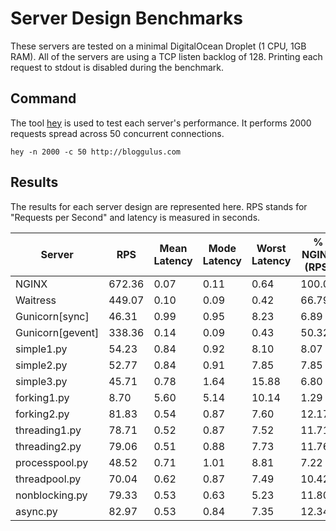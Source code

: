 # Server Design Benchmarks
These servers are tested on a minimal DigitalOcean Droplet (1 CPU, 1GB RAM).
All of the servers are using a TCP listen backlog of 128.
Printing each request to stdout is disabled during the benchmark.

## Command
The tool [hey](https://github.com/rakyll/hey) is used to test each server's performance.
It performs 2000 requests spread across 50 concurrent connections.
```
hey -n 2000 -c 50 http://bloggulus.com
```

## Results
The results for each server design are represented here.
RPS stands for "Requests per Second" and latency is measured in seconds.

| Server | RPS | Mean Latency | Mode Latency | Worst Latency | % NGINX (RPS) |
| --- | --- | --- | --- | --- | --- |
| NGINX | 672.36 | 0.07 | 0.11 | 0.64 | 100.00 |
| Waitress | 449.07 | 0.10 | 0.09 | 0.42 | 66.79 |
| Gunicorn[sync] | 46.31 | 0.99 | 0.95 | 8.23 | 6.89 |
| Gunicorn[gevent] | 338.36 | 0.14 | 0.09 | 0.43 | 50.32 |
| simple1.py | 54.23 | 0.84 | 0.92 | 8.10 | 8.07 |
| simple2.py | 52.77 | 0.84 | 0.91 | 7.85 | 7.85 |
| simple3.py | 45.71 | 0.78 | 1.64 | 15.88 | 6.80 |
| forking1.py | 8.70 | 5.60 | 5.14 | 10.14 | 1.29 |
| forking2.py | 81.83 | 0.54 | 0.87 | 7.60 | 12.17 |
| threading1.py | 78.71 | 0.52 | 0.87 | 7.52 | 11.71 |
| threading2.py | 79.06 | 0.51 | 0.88 | 7.73 | 11.76 |
| processpool.py | 48.52 | 0.71 | 1.01 | 8.81 | 7.22 |
| threadpool.py | 70.04 | 0.62 | 0.87 | 7.49 | 10.42 |
| nonblocking.py | 79.33 | 0.53 | 0.63 | 5.23 | 11.80 |
| async.py | 82.97 | 0.53 | 0.84 | 7.35 | 12.34 |
